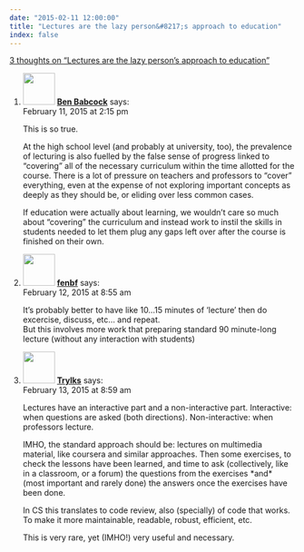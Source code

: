 ```yaml
---
date: "2015-02-11 12:00:00"
title: "Lectures are the lazy person&#8217;s approach to education"
index: false
---
```


[3 thoughts on &ldquo;Lectures are the lazy person&#8217;s approach to education&rdquo;](/lemire/blog/2015/02-11-lectures-are-the-lazy-persons-approach-to-education)

<ol class="comment-list">
<li id="comment-148386" class="comment even thread-even depth-1">
<div class="comment-author vcard">
<img alt src="https://secure.gravatar.com/avatar/c71711062c1eea90e0f64c678ba1519b?s=56&#038;d=mm&#038;r=g" srcset="https://secure.gravatar.com/avatar/c71711062c1eea90e0f64c678ba1519b?s=112&#038;d=mm&#038;r=g 2x" class="avatar avatar-56 photo" height="56" width="56" decoding="async" /> <b class="fn"><a href="http://tachyondecay.net/" class="url" rel="ugc external nofollow">Ben Babcock</a></b> <span class="says">says:</span> </div>
<div class="comment-metadata"><time datetime="2015-02-11T14:15:24+00:00">February 11, 2015 at 2:15 pm</time></a> </div>
<div class="comment-content">
<p>This is so true.</p>
<p>At the high school level (and probably at university, too), the prevalence of lecturing is also fuelled by the false sense of progress linked to &ldquo;covering&rdquo; all of the necessary curriculum within the time allotted for the course. There is a lot of pressure on teachers and professors to &ldquo;cover&rdquo; everything, even at the expense of not exploring important concepts as deeply as they should be, or eliding over less common cases.</p>
<p>If education were actually about learning, we wouldn&rsquo;t care so much about &ldquo;covering&rdquo; the curriculum and instead work to instil the skills in students needed to let them plug any gaps left over after the course is finished on their own.</p>
</div>
</li>
<li id="comment-148435" class="comment odd alt thread-odd thread-alt depth-1">
<div class="comment-author vcard">
<img alt src="https://secure.gravatar.com/avatar/9d386c878599019da877e61fb9a9b15f?s=56&#038;d=mm&#038;r=g" srcset="https://secure.gravatar.com/avatar/9d386c878599019da877e61fb9a9b15f?s=112&#038;d=mm&#038;r=g 2x" class="avatar avatar-56 photo" height="56" width="56" decoding="async" /> <b class="fn"><a href="http://www.bfilipek.com/" class="url" rel="ugc external nofollow">fenbf</a></b> <span class="says">says:</span> </div>
<div class="comment-metadata"><time datetime="2015-02-12T08:55:37+00:00">February 12, 2015 at 8:55 am</time></a> </div>
<div class="comment-content">
<p>It&rsquo;s probably better to have like 10&#8230;15 minutes of &lsquo;lecture&rsquo; then do excercise, discuss, etc&#8230; and repeat.<br/>
But this involves more work that preparing standard 90 minute-long lecture (without any interaction with students)</p>
</div>
</li>
<li id="comment-148516" class="comment even thread-even depth-1">
<div class="comment-author vcard">
<img alt src="https://secure.gravatar.com/avatar/70a89aa428d4be138811645dc888c745?s=56&#038;d=mm&#038;r=g" srcset="https://secure.gravatar.com/avatar/70a89aa428d4be138811645dc888c745?s=112&#038;d=mm&#038;r=g 2x" class="avatar avatar-56 photo" height="56" width="56" loading="lazy" decoding="async" /> <b class="fn"><a href="https://mobile.twitter.com/trylks" class="url" rel="ugc external nofollow">Trylks</a></b> <span class="says">says:</span> </div>
<div class="comment-metadata"><time datetime="2015-02-13T08:59:52+00:00">February 13, 2015 at 8:59 am</time></a> </div>
<div class="comment-content">
<p>Lectures have an interactive part and a non-interactive part. Interactive: when questions are asked (both directions). Non-interactive: when professors lecture.</p>
<p>IMHO, the standard approach should be: lectures on multimedia material, like coursera and similar approaches. Then some exercises, to check the lessons have been learned, and time to ask (collectively, like in a classroom, or a forum) the questions from the exercises *and* (most important and rarely done) the answers once the exercises have been done.</p>
<p>In CS this translates to code review, also (specially) of code that works. To make it more maintainable, readable, robust, efficient, etc.</p>
<p>This is very rare, yet (IMHO!) very useful and necessary.</p>
</div>
</li>
</ol>
